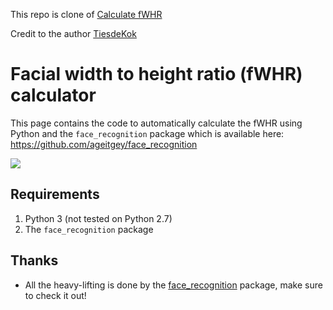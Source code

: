 This repo is clone of <a href="https://github.com/TiesdeKok/fWHR_calculator">Calculate fWHR</a>

Credit to the author <a href="https://github.com/TiesdeKok">TiesdeKok</a>

# Facial width to height ratio (fWHR) calculator

This page contains the code to automatically calculate the fWHR using Python and the `face_recognition` package which is available here: https://github.com/ageitgey/face_recognition

![](https://github.com/TiesdeKok/fWHR_calculator/blob/master/example.png?raw=true)

## Requirements

1. Python 3 (not tested on Python 2.7)
2. The `face_recognition` package

## Thanks

* All the heavy-lifting is done by the [face_recognition](https://github.com/ageitgey/face_recognition) package, make sure to check it out!